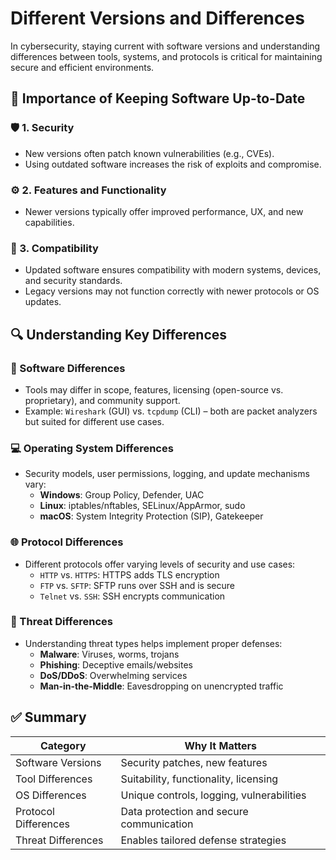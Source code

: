 # Different Versions and Differences

In cybersecurity, staying current with software versions and understanding differences between tools, systems, and protocols is critical for maintaining secure and efficient environments.

## 🔄 Importance of Keeping Software Up-to-Date

### 🛡️ 1. Security
- New versions often patch known vulnerabilities (e.g., CVEs).
- Using outdated software increases the risk of exploits and compromise.

### ⚙️ 2. Features and Functionality
- Newer versions typically offer improved performance, UX, and new capabilities.

### 🔗 3. Compatibility
- Updated software ensures compatibility with modern systems, devices, and security standards.
- Legacy versions may not function correctly with newer protocols or OS updates.

## 🔍 Understanding Key Differences

### 🧩 Software Differences
- Tools may differ in scope, features, licensing (open-source vs. proprietary), and community support.
- Example: `Wireshark` (GUI) vs. `tcpdump` (CLI) – both are packet analyzers but suited for different use cases.

### 💻 Operating System Differences
- Security models, user permissions, logging, and update mechanisms vary:
  - **Windows**: Group Policy, Defender, UAC
  - **Linux**: iptables/nftables, SELinux/AppArmor, sudo
  - **macOS**: System Integrity Protection (SIP), Gatekeeper

### 🌐 Protocol Differences
- Different protocols offer varying levels of security and use cases:
  - `HTTP` vs. `HTTPS`: HTTPS adds TLS encryption
  - `FTP` vs. `SFTP`: SFTP runs over SSH and is secure
  - `Telnet` vs. `SSH`: SSH encrypts communication

### 🚨 Threat Differences
- Understanding threat types helps implement proper defenses:
  - **Malware**: Viruses, worms, trojans
  - **Phishing**: Deceptive emails/websites
  - **DoS/DDoS**: Overwhelming services
  - **Man-in-the-Middle**: Eavesdropping on unencrypted traffic

## ✅ Summary

| Category             | Why It Matters                            |
|----------------------|--------------------------------------------|
| Software Versions    | Security patches, new features             |
| Tool Differences     | Suitability, functionality, licensing      |
| OS Differences       | Unique controls, logging, vulnerabilities  |
| Protocol Differences | Data protection and secure communication   |
| Threat Differences   | Enables tailored defense strategies        |
